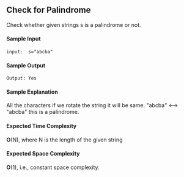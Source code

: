 ## **Check for Palindrome**
Check whether given strings s is a palindrome or not.

#### **Sample Input**
	input:  s="abcba"
	
#### **Sample Output**
	Output: Yes

#### **Sample Explanation**
All the characters if we rotate the string it will be same.
"abcba" <--> "abcba"
this is a palindrome.

#### **Expected Time Complexity**
__O__(N), where N is the length of the given string

#### **Expected Space Complexity**
__O__(1), i.e., constant space complexity.
